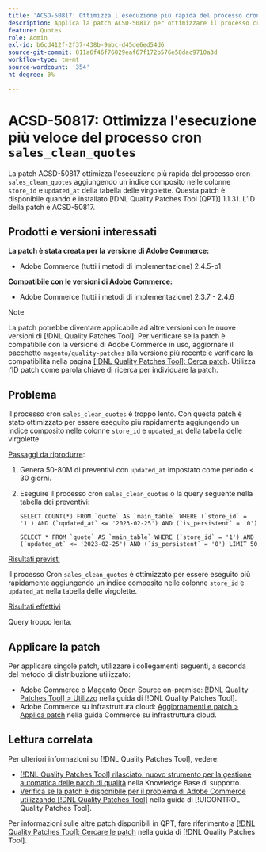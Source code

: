 ```yaml
---
title: 'ACSD-50817: Ottimizza l’esecuzione più rapida del processo cron sales_clean_quotes'
description: Applica la patch ACSD-50817 per ottimizzare il processo cron "sales_clean_quote" in modo che venga eseguito più rapidamente aggiungendo un indice composito nelle colonne "store_id" e "updated_at" della tabella delle quotazioni.
feature: Quotes
role: Admin
exl-id: b6cd412f-2f37-438b-9abc-d45de6ed54d6
source-git-commit: 011a6f46f76029eaf67f172b576e58dac9710a3d
workflow-type: tm+mt
source-wordcount: '354'
ht-degree: 0%

---
```


# ACSD-50817: Ottimizza l&#39;esecuzione più veloce del processo cron `sales_clean_quotes`

La patch ACSD-50817 ottimizza l&#39;esecuzione più rapida del processo cron `sales_clean_quotes` aggiungendo un indice composito nelle colonne `store_id` e `updated_at` della tabella delle virgolette. Questa patch è disponibile quando è installato [!DNL Quality Patches Tool (QPT)] 1.1.31. L’ID della patch è ACSD-50817.

## Prodotti e versioni interessati

**La patch è stata creata per la versione di Adobe Commerce:**

* Adobe Commerce (tutti i metodi di implementazione) 2.4.5-p1

**Compatibile con le versioni di Adobe Commerce:**

* Adobe Commerce (tutti i metodi di implementazione) 2.3.7 - 2.4.6

>[!NOTE]
>
>La patch potrebbe diventare applicabile ad altre versioni con le nuove versioni di [!DNL Quality Patches Tool]. Per verificare se la patch è compatibile con la versione di Adobe Commerce in uso, aggiornare il pacchetto `magento/quality-patches` alla versione più recente e verificare la compatibilità nella pagina [[!DNL Quality Patches Tool]: Cerca patch](https://experienceleague.adobe.com/tools/commerce-quality-patches/index.html?lang=it). Utilizza l’ID patch come parola chiave di ricerca per individuare la patch.

## Problema

Il processo cron `sales_clean_quotes` è troppo lento. Con questa patch è stato ottimizzato per essere eseguito più rapidamente aggiungendo un indice composito nelle colonne `store_id` e `updated_at` della tabella delle virgolette.

<u>Passaggi da riprodurre</u>:

1. Genera 50-80M di preventivi con `updated_at` impostato come periodo &lt; 30 giorni.
1. Eseguire il processo cron `sales_clean_quotes` o la query seguente nella tabella dei preventivi:

   ```cron
   SELECT COUNT(*) FROM `quote` AS `main_table` WHERE (`store_id` = '1') AND (`updated_at` <= '2023-02-25') AND (`is_persistent` = '0')
   
   SELECT * FROM `quote` AS `main_table` WHERE (`store_id` = '1') AND (`updated_at` <= '2023-02-25') AND (`is_persistent` = '0') LIMIT 50
   ```

<u>Risultati previsti</u>

Il processo Cron `sales_clean_quotes` è ottimizzato per essere eseguito più rapidamente aggiungendo un indice composito nelle colonne `store_id` e `updated_at` nella tabella delle virgolette.

<u>Risultati effettivi</u>

Query troppo lenta.

## Applicare la patch

Per applicare singole patch, utilizzare i collegamenti seguenti, a seconda del metodo di distribuzione utilizzato:

* Adobe Commerce o Magento Open Source on-premise: [[!DNL Quality Patches Tool] > Utilizzo](/help/tools/quality-patches-tool/usage.md) nella guida di [!DNL Quality Patches Tool].
* Adobe Commerce su infrastruttura cloud: [Aggiornamenti e patch > Applica patch](https://experienceleague.adobe.com/docs/commerce-cloud-service/user-guide/develop/upgrade/apply-patches.html?lang=it) nella guida Commerce su infrastruttura cloud.

## Lettura correlata

Per ulteriori informazioni su [!DNL Quality Patches Tool], vedere:

* [[!DNL Quality Patches Tool] rilasciato: nuovo strumento per la gestione automatica delle patch di qualità](https://experienceleague.adobe.com/it/docs/commerce-operations/tools/quality-patches-tool/quality-patches-tool-to-self-serve-quality-patches) nella Knowledge Base di supporto.
* [Verifica se la patch è disponibile per il problema di Adobe Commerce utilizzando  [!DNL Quality Patches Tool]](/help/tools/quality-patches-tool/patches-available-in-qpt/check-patch-for-magento-issue-with-magento-quality-patches.md) nella guida di [!UICONTROL Quality Patches Tool].


Per informazioni sulle altre patch disponibili in QPT, fare riferimento a [[!DNL Quality Patches Tool]: Cercare le patch](https://experienceleague.adobe.com/tools/commerce-quality-patches/index.html?lang=it) nella guida di [!DNL Quality Patches Tool].
